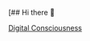 [## Hi there 👋

[Digital Consciousness](https://github.com/sameer-goel/sameerai/blob/main/assets/icons/main-portal-entry.gif)
